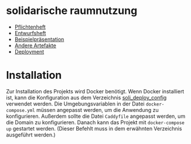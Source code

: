 # solidarische raumnutzung
- [Pflichtenheft](https://solidarische-raumnutzung.github.io/solidarische-raumnutzung/pflichtenheft.pdf)
- [Entwurfsheft](https://solidarische-raumnutzung.github.io/solidarische-raumnutzung/entwurfsheft.pdf)
- [Beispielpräsentation](https://solidarische-raumnutzung.github.io/solidarische-raumnutzung/presentation.pdf)
- [Andere Artefakte](https://solidarische-raumnutzung.github.io/solidarische-raumnutzung/)
- [Deployment](http://193.196.39.22:8080)

# Installation
Zur Installation des Projekts wird Docker benötigt.
Wenn Docker installiert ist, kann die Konfiguration aus dem Verzeichnis [soli_deploy_config](./soli_deploy_config) verwendet werden.
Die Umgebungsvariablen in der Datei `docker-compose.yml` müssen angepasst werden, um die Anwendung zu konfigurieren.
Außerdem sollte die Datei `Caddyfile` angepasst werden, um die Domain zu konfigurieren.
Danach kann das Projekt mit `docker-compose up` gestartet werden.
(Dieser Befehlt muss in dem erwähnten Verzeichnis ausgeführt werden.)